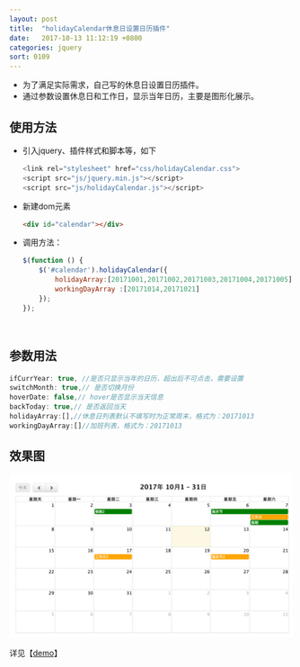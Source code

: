 ```yaml
---
layout: post
title:  "holidayCalendar休息日设置日历插件"
date:   2017-10-13 11:12:19 +0800
categories: jquery
sort: 0109
---
```


- 为了满足实际需求，自己写的休息日设置日历插件。
- 通过参数设置休息日和工作日，显示当年日历，主要是图形化展示。



## 使用方法

- 引入jquery、插件样式和脚本等，如下

  ```javascript
  <link rel="stylesheet" href="css/holidayCalendar.css">
  <script src="js/jquery.min.js"></script>
  <script src="js/holidayCalendar.js"></script>
  ```

- 新建dom元素

  ```html
  <div id="calendar"></div>
  ```

- 调用方法：

  ```javascript
  $(function () {
      $('#calendar').holidayCalendar({
          holidayArray:[20171001,20171002,20171003,20171004,20171005], //假期列表
          workingDayArray :[20171014,20171021]
      });
  });
  ```

  ​

## 参数用法

```javascript
ifCurrYear: true, //是否只显示当年的日历，超出后不可点击，需要设置
switchMonth: true,// 是否切换月份
hoverDate: false,// hover是否显示当天信息
backToday: true,// 是否返回当天
holidayArray:[],//休息日列表默认不填写时为正常周末，格式为：20171013
workingDayArray:[]//加班列表，格式为：20171013
```



## 效果图

![效果图](/assets/jquery/0901.png)



详见【[demo](/widget/jquery/holiday-calendar/index.html)】